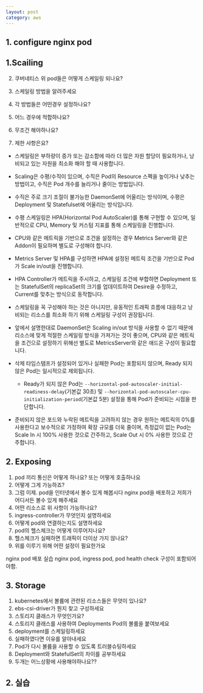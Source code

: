 ```yaml
---
layout: post
category: aws
---
```


## 1. configure nginx pod

## 1.Scailing

2. 쿠버네티스 위 pod들은 어떻게 스케일링 되나요?

3. 스케일링 방법을 알려주세요

4. 각 방법들은 어떤경우 설정하나요?

5. 어느 경우에 적합하나요?

6. 무조건 해야하나요?

7. 제한 사항은요?

- 스케일링은 부하량이 증가 또는 감소함에 따라 더 많은 자원 할당이 필요하거나, 낭비되고 있는 자원을 최소화 해야 할 때 사용합니다.
- Scaling은 수평/수직이 있으며, 수직은 Pod의 Resource 스펙을 높이거나 낮추는 방법이고, 수직은 Pod 개수를 늘리거나 줄이는 방법입니다.

- 수직은 주로 크기 조절이 불가능한 DaemonSet에 어울리는 방식이며, 수평은 Deployment 및 Statefulset에 어울리는 방식입니다.

- 수평 스케일링은 HPA(Horizontal Pod AutoScaler)를 통해 구현할 수 있으며, 일반적으로 CPU, Memory 및 커스텀 지표를 통해 스케일링을 진행합니다.
- CPU와 같은 메트릭을 기반으로 조건을 설정하는 경우 Metrics Server와 같은 Addon이 필요하며 별도로 구성해야 합니다.

- Metrics Server 및 HPA를 구성하면 HPA에 설정된 메트릭 조건을 기반으로 Pod가 Scale in/out을 진행합니다.
- HPA Controller가 메트릭을 주시하고, 스케일링 조건에 부합하면 Deployment 또는 StatefulSet의 replicaSet의 크기를 업데이트하여 Desire을 수정하고, Current를 맞추는 방식으로 동작합니다.

- 스케일링을 꼭 구성해야 하는 것은 아니지만,
유동적인 트래픽 흐름에 대응하고 낭비되는 리소스를 최소화 하기 위해 스케일링 구성이 권장됩니다.

- 앞에서 설명한대로 DaemonSet은 Scaling in/out 방식을 사용할 수 없기 때문에 리소스에 맞게 적절한 스케일링 방식을 가져가는 것이 좋으며, CPU와 같은 메트릭을 조건으로 설정하기 위해선 별도로 MetricsServer와 같은 애드온 구성이 필요합니다.
- 삭제 타임스탬프가 설정되어 있거나 실패한 Pod는 포함되지 않으며, Ready 되지 않은 Pod는 일시적으로 제외됩니다.
	- Ready가 되지 않은 Pod는 ```--horizontal-pod-autoscaler-initial-readiness-delay```(기본값 30초) 및 ```--horizontal-pod-autoscaler-cpu-initialization-period```(기본값 5분) 설정을 통해 Pod가 준비되는 시점을 판단합니다.
- 준비되지 않은 포드와 누락된 메트릭을 고려하지 않는 경우 원하는 메트릭의 0%를 사용한다고 보수적으로 가정하여 확장 규모를 더욱 줄이며, 측정값이 없는 Pod는 Scale In 시 100% 사용한 것으로 간주하고, Scale Out 시 0% 사용한 것으로 간주합니다.

## 2. Exposing
1. pod 끼리 통신은 어떻게 하나요? 또는 어떻게 호출하나요
2. 어떻게 그게 가능하죠?
3. 그럼 이제. pod을 인터넷에서 볼수 있게 해봅시다 nginx pod을 배포하고 저희가 어디서든 볼수 있게 해주세요
4. 어떤 리소스로 위 사항이 가능하나요?
5. ingress-controller가 무엇인지 설명하세요
6. 어떻게 pod와 연결하는지도 설명하세요
7. pod의 헬스체크는 어떻게 이루어지나요?
8. 헬스체크가 실패하면 트래픽이 더이상 가지 않나요?
9. 위를 이루기 위해 어떤 설정이 필요한가요

nginx pod 배포 실습 nginx pod, ingress pod, pod health check 구성이 포함되어야함.

## 3. Storage
1. kubernetes에서 볼륨에 관련된 리소스들은 무엇이 있나요?
2. ebs-csi-driver가 뭔지 찾고 구성하세요
3. 스토리지 클래스가 무엇인가요?
4. 스토리지 클래스를 사용하여 Deployments Pod의 볼륨을 붙여보세요
5. deployment를 스케일링하세요
6. 실패하였다면 이유를 알아내세요
7. Pod가 다시 볼륨을 사용할 수 있도록 트러블슈팅하세요
8. Deployment와 StatefulSet의 차이를 공부하세요
9. 두개는 어느상황에 사용해야하나요??


## 2. 실습 